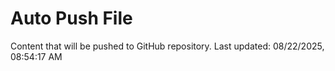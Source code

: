 # Auto Push File

Content that will be pushed to GitHub repository.
Last updated: 08/22/2025, 08:54:17 AM